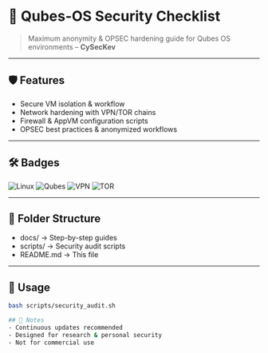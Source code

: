 # 🔐 Qubes-OS Security Checklist

> Maximum anonymity & OPSEC hardening guide for Qubes OS environments – **CySecKev**

---

## 🛡️ Features
- Secure VM isolation & workflow  
- Network hardening with VPN/TOR chains  
- Firewall & AppVM configuration scripts  
- OPSEC best practices & anonymized workflows

---

## 🛠️ Badges
![Linux](https://img.shields.io/badge/Linux-Debian-blue?logo=linux)
![Qubes](https://img.shields.io/badge/Qubes_OS-2E3440?logo=qubes-os&logoColor=white)
![VPN](https://img.shields.io/badge/VPN-Secure-green)
![TOR](https://img.shields.io/badge/TOR-Anonymity-green)

---

## 📁 Folder Structure
- docs/ → Step-by-step guides
- scripts/ → Security audit scripts
- README.md → This file

---

## 🚀 Usage
```bash
bash scripts/security_audit.sh

## 📌 Notes
- Continuous updates recommended
- Designed for research & personal security
- Not for commercial use
